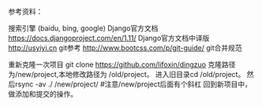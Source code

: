 参考资料：

搜索引擎 (baidu, bing, google)
Django官方文档 https://docs.djangoproject.com/en/1.11/
Django官方文档中译版 http://usyiyi.cn
git参考 http://www.bootcss.com/p/git-guide/
git合并规范

重新克隆一次项目 git clone https://github.com/lifoxin/dingzuo
克隆路径为/new/project,本地修改路径为 /old/project。 进入旧目录cd /old/project。 然后rsync -av ./ /new/project/ #注意/new/project后面有个斜杠
回到新项目中，做添加和提交的操作。
